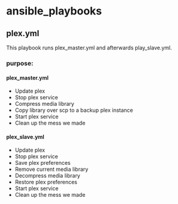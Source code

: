 # ansible_playbooks

## plex.yml
This playbook runs plex_master.yml and afterwards play_slave.yml.

### purpose:
#### plex_master.yml
* Update plex
* Stop plex service
* Compress media library
* Copy library over scp to a backup plex instance
* Start plex service
* Clean up the mess we made

#### plex_slave.yml
* Update plex
* Stop plex service
* Save plex preferences
* Remove current media library
* Decompress media library
* Restore plex preferences
* Start plex service
* Clean up the mess we made
